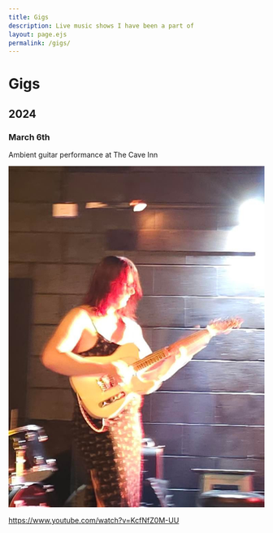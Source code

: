 ```yaml
---
title: Gigs
description: Live music shows I have been a part of
layout: page.ejs
permalink: /gigs/
---
```


# Gigs

## 2024

### March 6th

Ambient guitar performance at The Cave Inn

<div class="portrait">
  <img src='2024/guitar-ambience/cover.jpg' alt='Natalie playing guitar' />
</div>

<!-- TODO NJR: youtube integration -->

https://www.youtube.com/watch?v=KcfNfZ0M-UU
